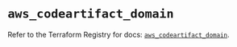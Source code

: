 # `aws_codeartifact_domain`

Refer to the Terraform Registry for docs: [`aws_codeartifact_domain`](https://registry.terraform.io/providers/hashicorp/aws/5.100.0/docs/resources/codeartifact_domain).
